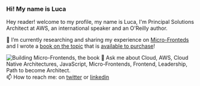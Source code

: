 ### Hi! My name is Luca

Hey reader! welcome to my profile, my name is Luca, I'm Principal Solutions Architect at AWS, an international speaker and an O'Reilly author.     

🔭  I’m currently researching and sharing my experience on [Micro-Fronteds](https://medium.com/@lucamezzalira/micro-frontends-resources-53b1ec7d512a) and I wrote a [book on the topic](http://buildingmicrofrontends.com) that is [available to purchase](https://www.amazon.co.uk/Building-Micro-Frontends-Projects-Empowering-Developers/dp/1492082996/ref=sr_1_1?dchild=1&keywords=building+micro-frontends&qid=1632986761&qsid=260-7573740-2813905&sr=8-1&sres=1492082996%2C1800563566%2CB07RTR6LWD%2C1617296872%2CB00000IVXQ%2CB07T1DL9TG%2CB094VJWYBV%2CB088NN1WN9%2CB08G4LZJ8R%2CB0778W5GYT%2CB088BZKJMH%2CB07MH2GL37%2CB07RT9VGS4&srpt=ABIS_BOOK)!        

![Building Micro-Frontends, the book](https://mcusercontent.com/74c53dc98237c0f7fa8ee5542/images/4c70863e-f51e-a7ed-9088-5dbca037d1f6.jpg)
💬  Ask me about Cloud, AWS, Cloud Native Architectures, JavaScript, Micro-Frontends, Frontend, Leadership, Path to become Architect.   
📫  How to reach me: on [twitter](https://twitter.com/lucamezzalira) or [linkedin](https://www.linkedin.com/in/lucamezzalira)
